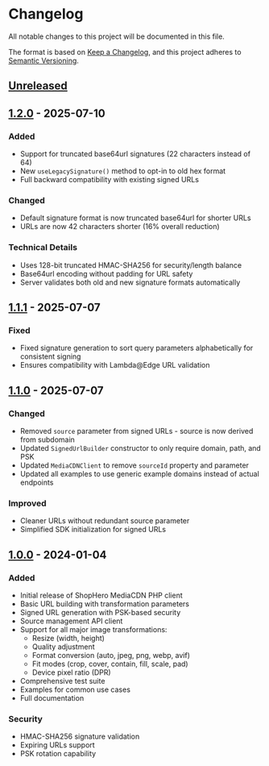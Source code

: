 # Changelog

All notable changes to this project will be documented in this file.

The format is based on [Keep a Changelog](https://keepachangelog.com/en/1.0.0/),
and this project adheres to [Semantic Versioning](https://semver.org/spec/v2.0.0.html).

## [Unreleased]

## [1.2.0] - 2025-07-10

### Added
- Support for truncated base64url signatures (22 characters instead of 64)
- New `useLegacySignature()` method to opt-in to old hex format
- Full backward compatibility with existing signed URLs

### Changed
- Default signature format is now truncated base64url for shorter URLs
- URLs are now 42 characters shorter (16% overall reduction)

### Technical Details
- Uses 128-bit truncated HMAC-SHA256 for security/length balance
- Base64url encoding without padding for URL safety
- Server validates both old and new signature formats automatically

## [1.1.1] - 2025-07-07

### Fixed
- Fixed signature generation to sort query parameters alphabetically for consistent signing
- Ensures compatibility with Lambda@Edge URL validation

## [1.1.0] - 2025-07-07

### Changed
- Removed `source` parameter from signed URLs - source is now derived from subdomain
- Updated `SignedUrlBuilder` constructor to only require domain, path, and PSK
- Updated `MediaCDNClient` to remove `sourceId` property and parameter
- Updated all examples to use generic example domains instead of actual endpoints

### Improved
- Cleaner URLs without redundant source parameter
- Simplified SDK initialization for signed URLs

## [1.0.0] - 2024-01-04

### Added
- Initial release of ShopHero MediaCDN PHP client
- Basic URL building with transformation parameters
- Signed URL generation with PSK-based security
- Source management API client
- Support for all major image transformations:
  - Resize (width, height)
  - Quality adjustment
  - Format conversion (auto, jpeg, png, webp, avif)
  - Fit modes (crop, cover, contain, fill, scale, pad)
  - Device pixel ratio (DPR)
- Comprehensive test suite
- Examples for common use cases
- Full documentation

### Security
- HMAC-SHA256 signature validation
- Expiring URLs support
- PSK rotation capability

[Unreleased]: https://github.com/ShopHero/shophero-mediacdn-php/compare/v1.2.0...HEAD
[1.2.0]: https://github.com/ShopHero/shophero-mediacdn-php/compare/v1.1.1...v1.2.0
[1.1.1]: https://github.com/ShopHero/shophero-mediacdn-php/compare/v1.1.0...v1.1.1
[1.1.0]: https://github.com/ShopHero/shophero-mediacdn-php/compare/v1.0.0...v1.1.0
[1.0.0]: https://github.com/ShopHero/shophero-mediacdn-php/releases/tag/v1.0.0